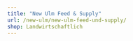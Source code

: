 ```yaml
---
title: "New Ulm Feed & Supply"
url: /new-ulm/new-ulm-feed-und-supply/
shop: Landwirtschaftlich
---
```


